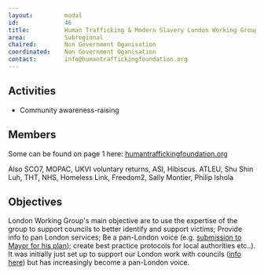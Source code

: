 ```yaml
---
layout: 		modal
id: 			46
title: 			Human Trafficking & Modern Slavery London Working Group (LWG)
area: 			Subregional
chaired: 		Non Government Oganisation
coordinated:	Non Government Oganisation
contact:		info@humantraffickingfoundation.org
---
```


Activities
----------

* Community awareness-raising

Members
-------

Some can be found on page 1 here: [humantraffickingfoundation.org](http://www.humantraffickingfoundation.org/sites/default/files/HT%26MDS%20London%20Working%20Group%27s%20Submission%20-%20The%20Mayor%27s%20Police%20%26%20Crime%20Plan%20Consultation.pdf)

Also SCO7, MOPAC, UKVI voluntary returns, ASI, Hibiscus. ATLEU, Shu Shin Luh, THT, NHS, Homeless Link, Freedom2, Sally Montier, Philip Ishola

Objectives
----------

London Working Group's main objective are to  use the expertise of the group to support councils to better identify and support victims; Provide info to pan London services; Be a pan-London voice (e.g. [submission to Mayor for his plan](http://www.humantraffickingfoundation.org/sites/default/files/HT%26MDS%20London%20Working%20Group%27s%20Submission%20-%20The%20Mayor%27s%20Police%20%26%20Crime%20Plan%20Consultation.pdf)); create best practice protocols for local authorities etc..).   It was initially just set up to support our London work with councils ([info here](http://www.humantraffickingfoundation.org/supporting-london-boroughs-response-modern-slavery)) but has increasingly become a pan-London voice.  